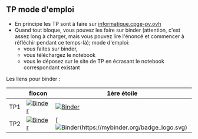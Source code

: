 ## TP mode d'emploi

* En principe les TP sont à faire sur [informatique.cpge-pv.ovh](https://informatique.cpge-pv.ovh)
* Quand tout bloque, vous pouvez les faire sur binder (attention, c'est assez long à charger, mais vous pouvez lire l'énoncé et commencer à réfléchir pendant ce temps-là); mode d'emploi:
  * vous faites sur binder,
  * vous téléchargez le notebook
  * vous le déposez sur le site de TP en écrasant le notebook correspondant existant

Les liens pour binder :

|       | flocon | 1ère étoile |
|------|------|-----|
| TP1 | [![Binder](https://mybinder.org/badge_logo.svg)](https://mybinder.org/v2/gh/inesKKK/mp2i-pv/HEAD?filepath=docs%2FTP%2FTP1_flocon.ipynb) |  [![Binder](https://mybinder.org/badge_logo.svg)](https://mybinder.org/v2/gh/inesKKK/mp2i-pv/HEAD?filepath=docs%2FTP%2FTP1_premiere_etoile.ipynb) |
|TP2 | [![Binder](https://mybinder.org/badge_logo.svg)](https://mybinder.org/v2/gh/inesKKK/mp2i-pv/HEAD?filepath=docs%2FTP%2FTP2_flocon.ipynb) |  [![Binder(https://mybinder.org/badge_logo.svg)](https://mybinder.org/v2/gh/inesKKK/mp2i-pv/HEAD?filepath=docs%2FTP%2FTP2_premiere_etoile.ipynb) |



